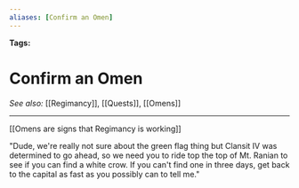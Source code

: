 ```yaml
---
aliases: [Confirm an Omen]
---
```


**Tags:** 
# Confirm an Omen
*See also:* [[Regimancy]], [[Quests]], [[Omens]]
___
[[Omens are signs that Regimancy is working]]

"Dude, we're really not sure about the green flag thing but Clansit IV was determined to go ahead, so we need you to ride top the top of Mt. Ranian to see if you can find a white crow. If you can't find one in three days, get back to the capital as fast as you possibly can to tell me."
